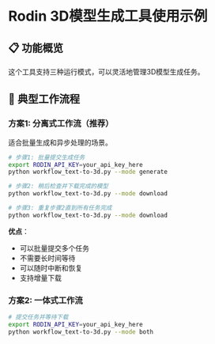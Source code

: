 # Rodin 3D模型生成工具使用示例

## 📋 功能概览

这个工具支持三种运行模式，可以灵活地管理3D模型生成任务。

## 🚀 典型工作流程

### 方案1: 分离式工作流（推荐）

适合批量生成和异步处理的场景。

```bash
# 步骤1: 批量提交生成任务
export RODIN_API_KEY=your_api_key_here
python workflow_text-to-3d.py --mode generate

# 步骤2: 稍后检查并下载完成的模型
python workflow_text-to-3d.py --mode download

# 步骤3: 重复步骤2直到所有任务完成
python workflow_text-to-3d.py --mode download
```

**优点**：
- 可以批量提交多个任务
- 不需要长时间等待
- 可以随时中断和恢复
- 支持增量下载

### 方案2: 一体式工作流

```bash
# 提交任务并等待下载
export RODIN_API_KEY=your_api_key_here
python workflow_text-to-3d.py --mode both
```